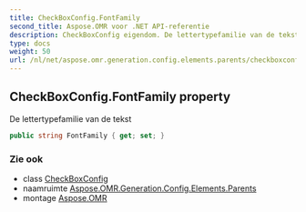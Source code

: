 ```yaml
---
title: CheckBoxConfig.FontFamily
second_title: Aspose.OMR voor .NET API-referentie
description: CheckBoxConfig eigendom. De lettertypefamilie van de tekst
type: docs
weight: 50
url: /nl/net/aspose.omr.generation.config.elements.parents/checkboxconfig/fontfamily/
---
```

## CheckBoxConfig.FontFamily property

De lettertypefamilie van de tekst

```csharp
public string FontFamily { get; set; }
```

### Zie ook

* class [CheckBoxConfig](../)
* naamruimte [Aspose.OMR.Generation.Config.Elements.Parents](../../checkboxconfig/)
* montage [Aspose.OMR](../../../)


